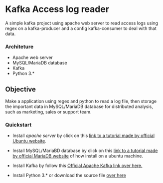 # Kafka Access log reader

A simple kafka project using apache web server to read access logs using regex on a kafka-producer and a config kafka-consumer to deal with that data.

### Architeture

- Apache web server
- MySQL/MariaDB database
- Kafka
- Python 3.\*

## Objective

Make a application using regex and python to read a log file, then storage the important data in MySQL/MariaDB database for distributed analysis, such as marketing, sales or support team.

### Quickstart

- Install _apache server_ by click on this [link to a tutorial made by official Ubuntu website](https://ubuntu.com/tutorials/install-and-configure-apache#1-overview).

- Install MySQL/MariaBD database by click on this [link to a tutorial made by official MariaDB website](https://mariadb.com/kb/en/installing-mariadb-deb-files/) of how install on a ubuntu machine.

- Install Kafka by follow this [Official Apache Kafka link over here.](https://kafka.apache.org/downloads)
- Install Python 3.\* or download the source file [over here](https://www.python.org/downloads/)
